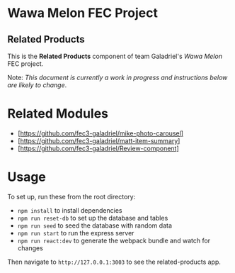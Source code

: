 # Wawa Melon FEC Project
## Related Products
This is the **Related Products** component of team Galadriel's _Wawa Melon_ FEC project.

Note: _This document is currently a work in progress and instructions below are likely to change_.

# Related Modules
- [https://github.com/fec3-galadriel/mike-photo-carousel]
- [https://github.com/fec3-galadriel/matt-item-summary]
- [https://github.com/fec3-galadriel/Review-component]

# Usage
To set up, run these from the root directory:
- `npm install` to install dependencies
- `npm run reset-db` to set up the database and tables
- `npm run seed` to seed the database with random data
- `npm run start` to run the express server
- `npm run react:dev` to generate the webpack bundle and watch for changes

Then navigate to `http://127.0.0.1:3003` to see the related-products app.
